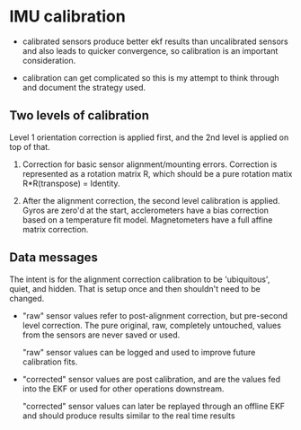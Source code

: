 # IMU calibration

* calibrated sensors produce better ekf results than uncalibrated sensors and
  also leads to quicker convergence, so calibration is an important
  consideration.

* calibration can get complicated so this is my attempt to think through and
  document the strategy used.

## Two levels of calibration

Level 1 orientation correction is applied first, and the 2nd level is applied on
top of that.

1. Correction for basic sensor alignment/mounting errors.  Correction is
represented as a rotation matrix R, which should be a pure rotation matix
R*R(transpose) = Identity.

2. After the alignment correction, the second level calibration is applied.
Gyros are zero'd at the start, acclerometers have a bias correction based on a
temperature fit model.  Magnetometers have a full affine matrix correction.

## Data messages

The intent is for the alignment correction calibration to be 'ubiquitous',
quiet, and hidden.  That is setup once and then shouldn't need to be changed.

* "raw" sensor values refer to post-alignment correction, but pre-second level
  correction.  The pure original, raw, completely untouched, values from the
  sensors are never saved or used.

  "raw" sensor values can be logged and used to improve future calibration fits.

* "corrected" sensor values are post calibration, and are the values fed into
  the EKF or used for other operations downstream.

  "corrected" sensor values can later be replayed through an offline EKF and
  should produce results similar to the real time results
